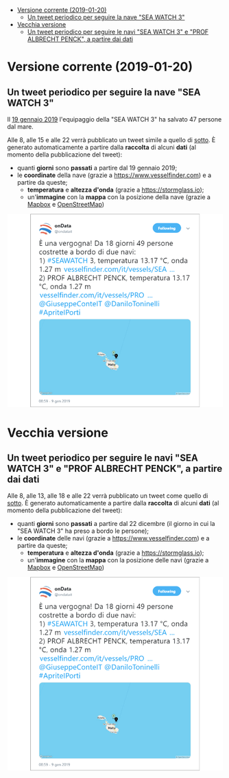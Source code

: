 <!-- TOC -->

- [Versione corrente (2019-01-20)](#versione-corrente-2019-01-20)
    - [Un tweet periodico per seguire la nave "SEA WATCH 3"](#un-tweet-periodico-per-seguire-la-nave-sea-watch-3)
- [Vecchia versione](#vecchia-versione)
    - [Un tweet periodico per seguire le navi "SEA WATCH 3" e "PROF ALBRECHT PENCK", a partire dai dati](#un-tweet-periodico-per-seguire-le-navi-sea-watch-3-e-prof-albrecht-penck-a-partire-dai-dati)

<!-- /TOC -->
# Versione corrente (2019-01-20)

## Un tweet periodico per seguire la nave "SEA WATCH 3"

Il [19 gennaio 2019](https://twitter.com/SeaWatchItaly/status/1086624727874056192) l'equipaggio della "SEA WATCH 3" ha salvato 47 persone dal mare.

Alle 8, alle 15 e alle 22 verrà pubblicato un tweet simile a quello di [sotto](https://twitter.com/ondatait/status/1082909680681259008). È generato automaticamente a partire dalla **raccolta** di alcuni **dati** (al momento della pubblicazione del tweet):

- quanti **giorni** sono **passati** a partire dal 19 gennaio 2019;
- le **coordinate** della nave (grazie a https://www.vesselfinder.com) e a partire da queste;
  - **temperatura** e **altezza d'onda** (grazie a https://stormglass.io);
  - un'**immagine** con la **mappa** con la posizione della nave (grazie a [Mapbox](https://www.mapbox.com/api-documentation/#static) e [OpenStreetMap](https://www.openstreetmap.org/))

[![](./imgs/tweet.png)](https://twitter.com/ondatait/status/1082909680681259008)


# Vecchia versione

## Un tweet periodico per seguire le navi "SEA WATCH 3" e "PROF ALBRECHT PENCK", a partire dai dati

Alle 8, alle 13, alle 18 e alle 22 verrà pubblicato un tweet come quello di [sotto](https://twitter.com/ondatait/status/1082909680681259008). È generato automaticamente a partire dalla **raccolta** di alcuni **dati** (al momento della pubblicazione del tweet):

- quanti **giorni** sono **passati** a partire dal 22 dicembre (il giorno in cui la "SEA WATCH 3" ha preso a bordo le persone);
- le **coordinate** delle navi (grazie a https://www.vesselfinder.com) e a partire da queste;
  - **temperatura** e **altezza d'onda** (grazie a https://stormglass.io);
  - un'**immagine** con la **mappa** con la posizione delle navi (grazie a [Mapbox](https://www.mapbox.com/api-documentation/#static) e [OpenStreetMap](https://www.openstreetmap.org/))

[![](./imgs/tweet.png)](https://twitter.com/ondatait/status/1082909680681259008)
